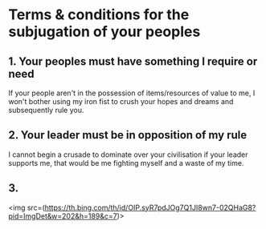 # Terms & conditions for the subjugation of your peoples
## 1. Your peoples must have something I require or need
If your people aren't in the possession of items/resources of value to me, I won't bother using my iron fist to crush your hopes and dreams and subsequently rule you.
## 2. Your leader must be in opposition of my rule
I cannot begin a crusade to dominate over your civilisation if your leader supports me, that would be me fighting myself and a waste of my time.
## 3. 
<img src=(https://th.bing.com/th/id/OIP.syR7pdJOg7Q1JI8wn7-02QHaG8?pid=ImgDet&w=202&h=189&c=7)>
